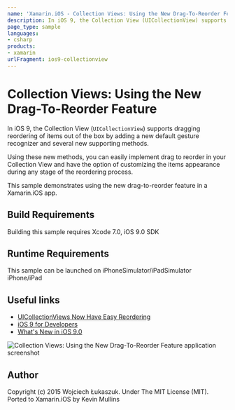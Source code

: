 ```yaml
---
name: 'Xamarin.iOS - Collection Views: Using the New Drag-To-Reorder Feature'
description: In iOS 9, the Collection View (UICollectionView) supports dragging reordering of items out of the box by adding a new default gesture recognizer...
page_type: sample
languages:
- csharp
products:
- xamarin
urlFragment: ios9-collectionview
---
```

# Collection Views: Using the New Drag-To-Reorder Feature

In iOS 9, the Collection View (`UICollectionView`) supports dragging reordering of items out of the box by adding a new default gesture recognizer and several new supporting methods.

Using these new methods, you can easily implement drag to reorder in your Collection View and have the option of customizing the items appearance during any stage of the reordering process.

This sample demonstrates using the new drag-to-reorder feature in a Xamarin.iOS app.

## Build Requirements

Building this sample requires Xcode 7.0, iOS 9.0 SDK


## Runtime Requirements

This sample can be launched on iPhoneSimulator/iPadSimulator iPhone/iPad

## Useful links

* [UICollectionViews Now Have Easy Reordering](http://nshint.io/blog/2015/07/16/uicollectionviews-now-have-easy-reordering/)
* [iOS 9 for Developers](https://developer.apple.com/ios/pre-release/)
* [What's New in iOS 9.0](https://developer.apple.com/library/prerelease/ios/releasenotes/General/WhatsNewIniOS/Articles/iOS9.html)

![Collection Views: Using the New Drag-To-Reorder Feature application screenshot](Screenshots/01.png "Collection Views: Using the New Drag-To-Reorder Feature application screenshot")

## Author

Copyright (c) 2015 Wojciech Łukaszuk. Under The MIT License (MIT). <br/>
Ported to Xamarin.iOS by Kevin Mullins


